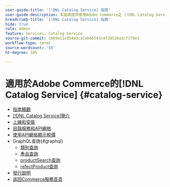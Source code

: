 ```yaml
---
user-guide-title: '[!DNL Catalog Service] 指南'
user-guide-description: 本指南提供使用Adobe Commerce之 [!DNL Catalog Service] 的詳細指示。
breadcrumb-title: '[!DNL Catalog Service] 指南'
hide: true
role: Admin
feature: Services, Catalog Service
source-git-commit: cb69e11cd54a3ca1ab66543c4f28526a3cf1f9e1
workflow-type: tm+mt
source-wordcount: '56'
ht-degree: 10%

---
```


# 適用於Adobe Commerce的[!DNL Catalog Service] {#catalog-service}

- [指南概觀](guide-overview.md)
- [ [!DNL Catalog Service]簡介](overview.md)
- [上線和安裝](installation.md)
- [目錄服務和API網格](mesh.md)
- [使用API網格顯示稅價](taxes.md)
- GraphQL查詢{#graphql}
   - [類別查詢](https://developer.adobe.com/commerce/services/graphql/catalog-service/categories/)
   - [產品查詢](https://developer.adobe.com/commerce/services/graphql/catalog-service/products/)
   - [productSearch查詢](https://developer.adobe.com/commerce/services/graphql/live-search/product-search/)
   - [refectProduct查詢](https://developer.adobe.com/commerce/services/graphql/catalog-service/refine-product/)
- [發行說明](release-notes.md)
- [返回Commerce服務首頁](https://experienceleague.adobe.com/zh-hant/docs/commerce/user-guides/home)

